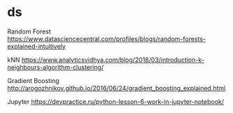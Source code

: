 # ds
Random Forest
https://www.datasciencecentral.com/profiles/blogs/random-forests-explained-intuitively

kNN
https://www.analyticsvidhya.com/blog/2018/03/introduction-k-neighbours-algorithm-clustering/

Gradient Boosting
http://arogozhnikov.github.io/2016/06/24/gradient_boosting_explained.html

Jupyter
https://devpractice.ru/python-lesson-6-work-in-jupyter-notebook/
